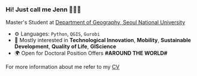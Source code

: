 ### Hi! Just call me Jenn 🙋🏻‍♀️

Master's Student at [Department of Geography, Seoul National University](https://geog.snu.ac.kr/e_sub01/sub01.php)

- ⚙️ Languages: `Python`, `QGIS`, `Gurobi`
- 💬 Mostly interested in **Technological Innovation**, **Mobility**, **Sustainable Development**, **Quality of Life**, **GIScience**
- 🌍 Open for Doctoral Position Offers **#AROUND THE WORLD#**

For more information about me refer to my [CV](https://github.com/gisyun/gisyun/blob/main/hyorimyun_cv_0820.pdf)
